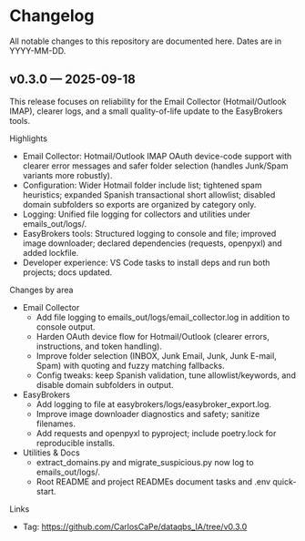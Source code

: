 # Changelog

All notable changes to this repository are documented here. Dates are in YYYY-MM-DD.

## v0.3.0 — 2025-09-18

This release focuses on reliability for the Email Collector (Hotmail/Outlook IMAP), clearer logs, and a small quality-of-life update to the EasyBrokers tools.

Highlights
- Email Collector: Hotmail/Outlook IMAP OAuth device-code support with clearer error messages and safer folder selection (handles Junk/Spam variants more robustly).
- Configuration: Wider Hotmail folder include list; tightened spam heuristics; expanded Spanish transactional short allowlist; disabled domain subfolders so exports are organized by category only.
- Logging: Unified file logging for collectors and utilities under emails_out/logs/.
- EasyBrokers tools: Structured logging to console and file; improved image downloader; declared dependencies (requests, openpyxl) and added lockfile.
- Developer experience: VS Code tasks to install deps and run both projects; docs updated.

Changes by area
- Email Collector
  - Add file logging to emails_out/logs/email_collector.log in addition to console output.
  - Harden OAuth device flow for Hotmail/Outlook (clearer errors, instructions, and token handling).
  - Improve folder selection (INBOX, Junk Email, Junk, Junk E-mail, Spam) with quoting and fuzzy matching fallbacks.
  - Config tweaks: keep Spanish validation, tune allowlist/keywords, and disable domain subfolders in output.
- EasyBrokers
  - Add logging to file at easybrokers/logs/easybroker_export.log.
  - Improve image downloader diagnostics and safety; sanitize filenames.
  - Add requests and openpyxl to pyproject; include poetry.lock for reproducible installs.
- Utilities & Docs
  - extract_domains.py and migrate_suspicious.py now log to emails_out/logs/.
  - Root README and project READMEs document tasks and .env quick-start.

Links
- Tag: https://github.com/CarlosCaPe/dataqbs_IA/tree/v0.3.0

